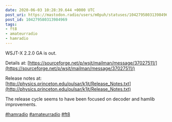 ```yaml
---
date: 2020-06-03 10:28:39.644 +0000 UTC
post_uri: https://mastodon.radio/users/m0puh/statuses/104279580313984969
post_id: 104279580313984969
tags:
- ft8
- amateurradio
- hamradio
---
```

WSJT-X 2.2.0 GA is out.

Details at: [https://sourceforge.net/p/wsjt/mailman/message/37027511/](https://sourceforge.net/p/wsjt/mailman/message/37027511/)

Release notes at: [http://physics.princeton.edu/pulsar/k1jt/Release_Notes.txt](http://physics.princeton.edu/pulsar/k1jt/Release_Notes.txt)

The release cycle seems to have been focused on decoder and hamlib improvements.

[#hamradio](https://mastodon.radio/tags/hamradio) [#amateurradio](https://mastodon.radio/tags/amateurradio) [#ft8](https://mastodon.radio/tags/ft8)


